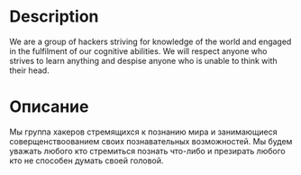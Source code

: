 # Description

We are a group of hackers striving for knowledge of the world and engaged in the fulfilment of our cognitive abilities. We will respect anyone who strives to learn anything and despise anyone who is unable to think with their head.

# Описание

Мы группа хакеров стремящихся к познанию мира и занимающиеся соверщенствоованием своих познавательных возможностей. Мы будем уважать любого кто стремиться познать что-либо и презирать любого кто не способен думать своей головой.
